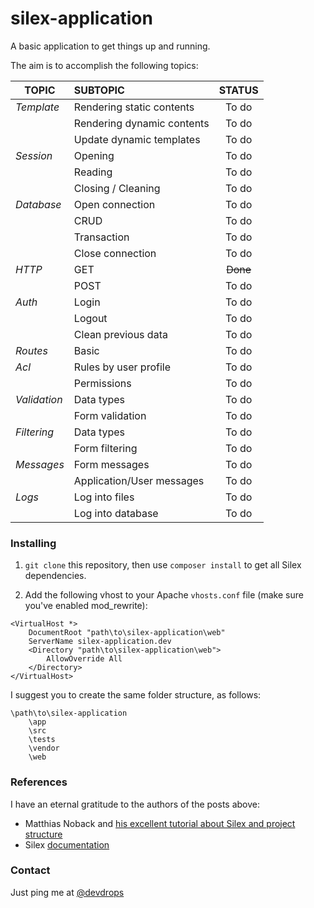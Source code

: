 # silex-application

A basic application to get things up and running.

The aim is to accomplish the following topics:

| TOPIC        | SUBTOPIC                   | STATUS |
| ------------ |:---------------------------|:------:|
| *Template*   | Rendering static contents  | To do  |
|              | Rendering dynamic contents | To do  |
|              | Update dynamic templates   | To do  |
| *Session*    | Opening                    | To do  |
|              | Reading                    | To do  |
|              | Closing / Cleaning         | To do  |
| *Database*   | Open connection            | To do  |
|              | CRUD                       | To do  |
|              | Transaction                | To do  |
|              | Close connection           | To do  |
| *HTTP*       | GET                        | ~~Done~~   |
|              | POST                       | To do  |
| *Auth*       | Login                      | To do  |
|              | Logout                     | To do  |
|              | Clean previous data        | To do  |
| *Routes*     | Basic                      | To do  |
| *Acl*        | Rules by user profile      | To do  |
|              | Permissions                | To do  |
| *Validation* | Data types                 | To do  |
|              | Form validation            | To do  |
| *Filtering*  | Data types                 | To do  |
|              | Form filtering             | To do  |
| *Messages*   | Form messages              | To do  |
|              | Application/User messages  | To do  |
| *Logs*       | Log into files             | To do  |
|              | Log into database          | To do  |

### Installing
1. `git clone` this repository, then use `composer install` to get all Silex dependencies.

2. Add the following vhost to your Apache `vhosts.conf` file (make sure you've enabled mod_rewrite):

```
<VirtualHost *>
    DocumentRoot "path\to\silex-application\web"
    ServerName silex-application.dev
    <Directory "path\to\silex-application\web">
        AllowOverride All
    </Directory>
</VirtualHost>
```

I suggest you to create the same folder structure, as follows:

```
\path\to\silex-application
    \app
    \src
    \tests
    \vendor
    \web
```

### References
I have an eternal gratitude to the authors of the posts above:
+ Matthias Noback and [his excellent tutorial about Silex and project structure](http://php-and-symfony.matthiasnoback.nl/2012/01/silex-getting-your-project-structure-right/)
+ Silex [documentation](http://silex.sensiolabs.org/documentation)

### Contact
Just ping me at [@devdrops](https://twitter.com/devdrops)
